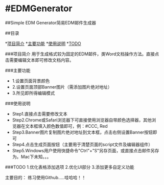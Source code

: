 #EDMGenerator
============

##Simple EDM Generator简易EDM邮件生成器

##目录

*[项目简介](#项目简介)
*[主要功能](#主要功能)
*[使用说明](#使用说明)
*[TODO](#TODO)

###项目简介
  用于生成格式较为固定的EDM邮件，类Word文档操作方法。直接点击需要编辑文本即可修改文档内容。
  
###主要功能
  * 1.设置页面背景颜色
  * 2.设置页面顶部Banner图片（需添加图片绝对地址）
  * 3.所见即所得编辑模式

###使用说明
  * Step1.直接点击需要修改文本
  * Step2.Chrome或Safari浏览器下可直接使用浏览器自带颜色选择器，其他浏览器在文本框填入颜色数值即可，例：#CCC, Red
  * Step3.Banner图片复制图片绝对地址到文本框，点击右侧设置Banner按钮即可
  * Step4.点击生成页面按钮（主要用于清楚页面的script文件及编辑器组件）
  * Step5.Windows用户使用快捷命令"Ctrl"+"S"另存页面，或直接点击邮件另存为。Mac下未知。。。

###TODO
  1.优化表格添加选项
  2.优化UI部分
  3.添加更多自定义功能

主要目的： 练习使用Github.....哇哈哈！！




